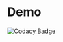 # Demo
[![Codacy Badge](https://api.codacy.com/project/badge/Grade/3db59dd1bc8b4337a3b50bfa568b4af3)](https://www.codacy.com/app/Rishi3096/Demo?utm_source=github.com&amp;utm_medium=referral&amp;utm_content=Rishi3096/Demo&amp;utm_campaign=Badge_Grade)
